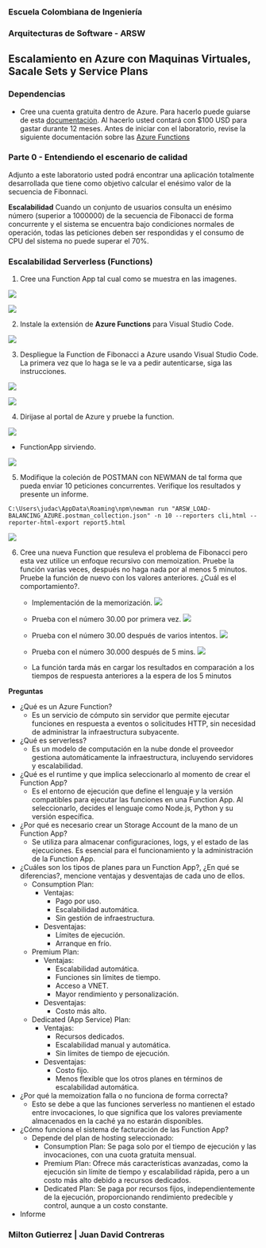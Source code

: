 ### Escuela Colombiana de Ingeniería
### Arquitecturas de Software - ARSW

## Escalamiento en Azure con Maquinas Virtuales, Sacale Sets y Service Plans

### Dependencias
* Cree una cuenta gratuita dentro de Azure. Para hacerlo puede guiarse de esta [documentación](https://azure.microsoft.com/es-es/free/students/). Al hacerlo usted contará con $100 USD para gastar durante 12 meses.
Antes de iniciar con el laboratorio, revise la siguiente documentación sobre las [Azure Functions](https://www.c-sharpcorner.com/article/an-overview-of-azure-functions/)

### Parte 0 - Entendiendo el escenario de calidad

Adjunto a este laboratorio usted podrá encontrar una aplicación totalmente desarrollada que tiene como objetivo calcular el enésimo valor de la secuencia de Fibonnaci.

**Escalabilidad**
Cuando un conjunto de usuarios consulta un enésimo número (superior a 1000000) de la secuencia de Fibonacci de forma concurrente y el sistema se encuentra bajo condiciones normales de operación, todas las peticiones deben ser respondidas y el consumo de CPU del sistema no puede superar el 70%.

### Escalabilidad Serverless (Functions)

1. Cree una Function App tal cual como se muestra en las  imagenes.

![](images/part3/part3-function-config.png)

![](images/part3/part3-function-configii.png)

2. Instale la extensión de **Azure Functions** para Visual Studio Code.

![](images/part3/part3-install-extension.png)

3. Despliegue la Function de Fibonacci a Azure usando Visual Studio Code. La primera vez que lo haga se le va a pedir autenticarse, siga las instrucciones.

![](images/part3/part3-deploy-function-1.png)

![](images/part3/part3-deploy-function-2.png)

4. Dirijase al portal de Azure y pruebe la function.

![](images/part3/part3-test-function.png)

- FunctionApp sirviendo.

![](images/function_project.png)

5. Modifique la coleción de POSTMAN con NEWMAN de tal forma que pueda enviar 10 peticiones concurrentes. Verifique los resultados y presente un informe.

```console
C:\Users\judac\AppData\Roaming\npm\newman run "ARSW_LOAD-BALANCING_AZURE.postman_collection.json" -n 10 --reporters cli,html --reporter-html-export report5.html
```


![](images/first_report.png)

6. Cree una nueva Function que resuleva el problema de Fibonacci pero esta vez utilice un enfoque recursivo con memoization. Pruebe la función varias veces, después no haga nada por al menos 5 minutos. Pruebe la función de nuevo con los valores anteriores. ¿Cuál es el comportamiento?.

    * Implementación de la memorización.
    ![](images/memoization.png)

    * Prueba con el número 30.00 por primera vez.
    ![](images/memoization_response1.png)

    * Prueba con el número 30.00 después de varios intentos.
    ![](images/memoization_response2.png)

    * Prueba con el número 30.000 después de 5 mins.
    ![](images/memoization_response3.png)

    * La función tarda más en cargar los resultados en comparación a los tiempos de respuesta anteriores a la espera de los 5 minutos

**Preguntas**

* ¿Qué es un Azure Function?
    * Es un servicio de cómputo sin servidor que permite ejecutar funciones en respuesta a eventos o solicitudes HTTP, sin necesidad de administrar la infraestructura subyacente.
* ¿Qué es serverless?
    * Es un modelo de computación en la nube donde el proveedor gestiona automáticamente la infraestructura, incluyendo servidores y escalabilidad.
* ¿Qué es el runtime y que implica seleccionarlo al momento de crear el Function App?
    * Es el entorno de ejecución que define el lenguaje y la versión compatibles para ejecutar las funciones en una Function App. Al seleccionarlo, decides el lenguaje como Node.js, Python y su versión específica.
* ¿Por qué es necesario crear un Storage Account de la mano de un Function App?
    * Se utiliza para almacenar configuraciones, logs, y el estado de las ejecuciones. Es esencial para el funcionamiento y la administración de la Function App.
* ¿Cuáles son los tipos de planes para un Function App?, ¿En qué se diferencias?, mencione ventajas y desventajas de cada uno de ellos.
    * Consumption Plan:
        * Ventajas:
            * Pago por uso.
            * Escalabilidad automática.
            * Sin gestión de infraestructura.
        * Desventajas:
            * Límites de ejecución.
            * Arranque en frío.
    * Premium Plan:
        * Ventajas:
            * Escalabilidad automática.
            * Funciones sin límites de tiempo.
            * Acceso a VNET.
            * Mayor rendimiento y personalización.
        * Desventajas:
            * Costo más alto.
    * Dedicated (App Service) Plan:
        * Ventajas:
            * Recursos dedicados.
            * Escalabilidad manual y automática.
            * Sin límites de tiempo de ejecución.
        * Desventajas:
            * Costo fijo.
            * Menos flexible que los otros planes en términos de escalabilidad automática.
* ¿Por qué la memoization falla o no funciona de forma correcta?
    *  Esto se debe a que las funciones serverless no mantienen el estado entre invocaciones, lo que significa que los valores previamente almacenados en la caché ya no estarán disponibles.
* ¿Cómo funciona el sistema de facturación de las Function App?
    * Depende del plan de hosting seleccionado:
        * Consumption Plan: Se paga solo por el tiempo de ejecución y las invocaciones, con una cuota gratuita mensual.
        * Premium Plan: Ofrece más características avanzadas, como la ejecución sin límite de tiempo y escalabilidad rápida, pero a un costo más alto debido a recursos dedicados.
        * Dedicated Plan: Se paga por recursos fijos, independientemente de la ejecución, proporcionando rendimiento predecible y control, aunque a un costo constante.
* Informe


### Milton Gutierrez | Juan David Contreras